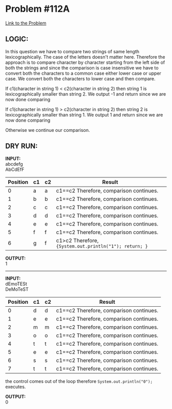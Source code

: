 # Problem #112A

[Link to the Problem](https://codeforces.com/problemset/problem/112/A)

## LOGIC:

In this question we have to compare two strings of same length lexicographically.
The case of the letters doesn't matter here.
Therefore the approach is to compare character by character starting from the left side of both the strings
and since the comparison is case insensitive we have to convert both the characters to a common case either lower case or upper case.
We convert both the characters to lower case and then compare.

If c1(character in string 1) < c2(character in string 2) then string 1 is lexicographically smaller than string 2.
We output -1 and return since we are now done comparing

If c1(character in string 1) > c2(character in string 2) then string 2 is lexicographically smaller than string 1.
We output 1 and return since we are now done comparing

Otherwise we continue our comparison.

## DRY RUN:

**INPUT:** <br>
abcdefg <br>
AbCdEfF

| Position | c1 | c2 | Result                                                                                   |
|----------|----|----|------------------------------------------------------------------------------------------|
| 0        | a  | a  | c1==c2  Therefore, comparison continues.                                                 |
| 1        | b  | b  | c1==c2  Therefore, comparison continues.                                                 |
| 2        | c  | c  | c1==c2  Therefore, comparison continues.                                                 |
| 3        | d  | d  | c1==c2  Therefore, comparison continues.                                                 |
| 4        | e  | e  | c1==c2  Therefore, comparison continues.                                                 |
| 5        | f  | f  | c1==c2  Therefore, comparison continues.                                                 |
| 6        | g  | f  | c1>c2   Therefore, ```{System.out.println("1"); return; }```                             |

**OUTPUT:** <br>
1

------------------------------------------------------------------------------------------------------------------------------

**INPUT:** <br>
dEmoTESt <br>
DeMoTeST

| Position | c1 | c2 | Result                                   |
|----------|----|----|------------------------------------------|
| 0        | d  | d  | c1==c2  Therefore, comparison continues. |
| 1        | e  | e  | c1==c2  Therefore, comparison continues. |
| 2        | m  | m  | c1==c2  Therefore, comparison continues. |
| 3        | o  | o  | c1==c2  Therefore, comparison continues. |
| 4        | t  | t  | c1==c2  Therefore, comparison continues. |
| 5        | e  | e  | c1==c2  Therefore, comparison continues. |
| 6        | s  | s  | c1==c2  Therefore, comparison continues. |
| 7        | t  | t  | c1==c2  Therefore, comparison continues. |

the control comes out of the loop therefore ```System.out.println("0");``` executes. 

**OUTPUT:** <br>
0


